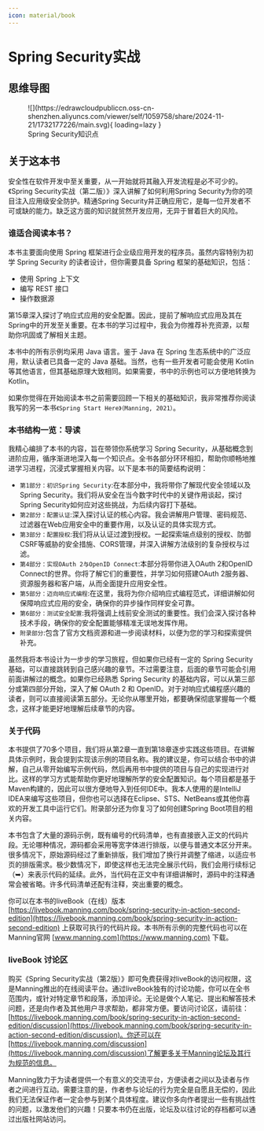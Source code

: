 ```yaml
---
icon: material/book
---
```


# Spring Security实战

## 思维导图

<figure markdown="span">
  ![](https://edrawcloudpubliccn.oss-cn-shenzhen.aliyuncs.com/viewer/self/1059758/share/2024-11-21/1732177226/main.svg){ loading=lazy }
  <figcaption>Spring Security知识点</figcaption>
</figure>

## 关于这本书

安全性在软件开发中至关重要，从一开始就将其融入开发流程是必不可少的。《Spring Security实战（第二版）》深入讲解了如何利用Spring Security为你的项目注入应用级安全防护。精通Spring Security并正确应用它，是每一位开发者不可或缺的能力。缺乏这方面的知识就贸然开发应用，无异于冒着巨大的风险。

### 谁适合阅读本书？

本书主要面向使用 Spring 框架进行企业级应用开发的程序员。虽然内容特别为初学 Spring Security 的读者设计，但你需要具备 Spring 框架的基础知识，包括：

- 使用 Spring 上下文
- 编写 REST 接口
- 操作数据源

第15章深入探讨了响应式应用的安全配置。因此，提前了解响应式应用及其在Spring中的开发至关重要。在本书的学习过程中，我会为你推荐补充资源，以帮助你巩固或了解相关主题。

本书中的所有示例均采用 Java 语言。鉴于 Java 在 Spring 生态系统中的广泛应用，默认读者已具备一定的 Java 基础。当然，也有一些开发者可能会使用 Kotlin 等其他语言，但其基础原理大致相同。如果需要，书中的示例也可以方便地转换为 Kotlin。

如果你觉得在开始阅读本书之前需要回顾一下相关的基础知识，我非常推荐你阅读我写的另一本书`《Spring Start Here》（Manning, 2021）`。

### 本书结构一览：导读 

我精心编排了本书的内容，旨在带领你系统学习 Spring Security，从基础概念到进阶应用，循序渐进地深入每一个知识点。全书各部分环环相扣，帮助你顺畅地推进学习进程，沉浸式掌握相关内容。以下是本书的简要结构说明：

- `第1部分：初识Spring Security`:在本部分中，我将带你了解现代安全领域以及Spring Security。我们将从安全在当今数字时代中的关键作用谈起，探讨Spring Security如何应对这些挑战，为后续内容打下基础。
- `第2部分：配置认证`:深入探讨认证的核心内容。我会讲解用户管理、密码规范、过滤器在Web应用安全中的重要作用，以及认证的具体实现方式。
- `第3部分：配置授权`:我们将从认证过渡到授权。一起探索端点级别的授权、防御CSRF等威胁的安全措施、CORS管理，并深入讲解方法级别的复杂授权与过滤。
- `第4部分：实现OAuth 2与OpenID Connect`:本部分将带你进入OAuth 2和OpenID Connect的世界。你将了解它们的重要性，并学习如何搭建OAuth 2服务器、资源服务器和客户端，从而全面提升应用安全性。
- `第5部分：迈向响应式编程`:在这里，我将为你介绍响应式编程范式，详细讲解如何保障响应式应用的安全，确保你的异步操作同样安全可靠。
- `第6部分：测试安全配置`:我将强调上线前安全测试的重要性。我们会深入探讨各种技术手段，确保你的安全配置能够精准无误地发挥作用。
- `附录部分`:包含了官方文档资源和进一步阅读材料，以便为您的学习和探索提供补充。

虽然我将本书设计为一步步的学习旅程，但如果你已经有一定的 Spring Security 基础，可以直接跳转到自己感兴趣的章节。不过需要注意，后面的章节可能会引用前面讲解过的概念。如果你已经熟悉 Spring Security 的基础内容，可以从第三部分或第四部分开始，深入了解 OAuth 2 和 OpenID。对于对响应式编程感兴趣的读者，则可以直接阅读第五部分。无论你从哪里开始，都要确保彻底掌握每一个概念，这样才能更好地理解后续章节的内容。

### 关于代码

本书提供了70多个项目，我们将从第2章一直到第18章逐步实践这些项目。在讲解具体示例时，我会提到实现该示例的项目名称。我的建议是，你可以结合书中的讲解，自己从零开始编写示例代码，然后再用书中提供的项目与自己的实现进行对比。这样的学习方式能帮助你更好地理解所学的安全配置知识。每个项目都是基于Maven构建的，因此可以很方便地导入到任何IDE中。我本人使用的是IntelliJ IDEA来编写这些项目，但你也可以选择在Eclipse、STS、NetBeans或其他你喜欢的开发工具中运行它们。附录部分还为你复习了如何创建Spring Boot项目的相关内容。

本书包含了大量的源码示例，既有编号的代码清单，也有直接嵌入正文的代码片段。无论哪种情况，源码都会采用等宽字体进行排版，以便与普通文本区分开来。很多情况下，原始源码经过了重新排版，我们增加了换行并调整了缩进，以适应书页的排版需求。极少数情况下，即使这样也无法完全展示代码，我们会用行续标记（➥）来表示代码的延续。此外，当代码在正文中有详细讲解时，源码中的注释通常会被省略。许多代码清单还配有注释，突出重要的概念。

你可以在本书的liveBook（在线）版本 [https://livebook.manning.com/book/spring-security-in-action-second-edition](https://livebook.manning.com/book/spring-security-in-action-second-edition) 上获取可执行的代码片段。本书所有示例的完整代码也可以在Manning官网 [www.manning.com](https://www.manning.com) 下载。

### liveBook 讨论区  

购买《Spring Security实战（第2版）》即可免费获得对liveBook的访问权限，这是Manning推出的在线阅读平台。通过liveBook独有的讨论功能，你可以在全书范围内，或针对特定章节和段落，添加评论。无论是做个人笔记、提出和解答技术问题，还是向作者及其他用户寻求帮助，都非常方便。要访问讨论区，请前往：[https://livebook.manning.com/book/spring-security-in-action-second-edition/discussion](https://livebook.manning.com/book/spring-security-in-action-second-edition/discussion)。你还可以在[https://livebook.manning.com/discussion](https://livebook.manning.com/discussion)了解更多关于Manning论坛及其行为规范的信息。

Manning致力于为读者提供一个有意义的交流平台，方便读者之间以及读者与作者之间进行互动。需要注意的是，作者参与论坛的行为完全是自愿且无偿的，因此我们无法保证作者一定会参与到某个具体程度。建议你多向作者提出一些有挑战性的问题，以激发他们的兴趣！只要本书仍在出版，论坛及以往讨论的存档都可以通过出版社网站访问。


